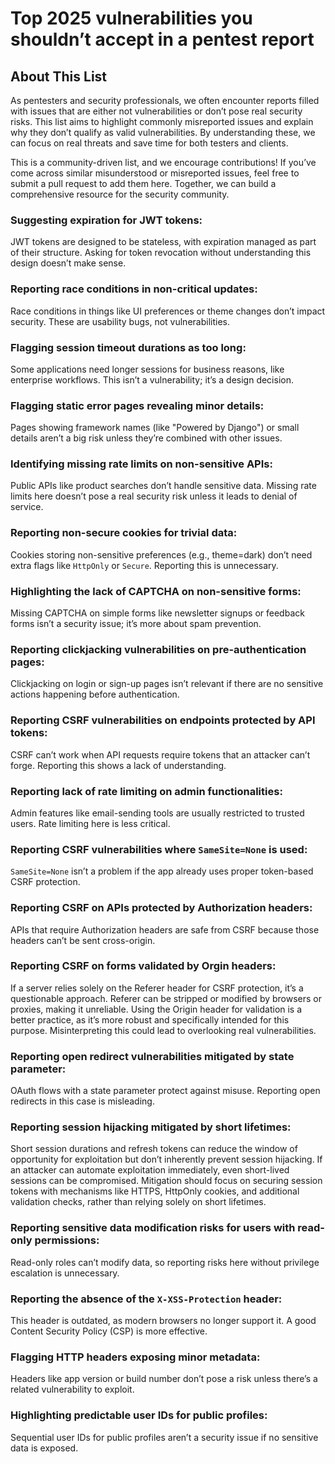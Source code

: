 # Top 2025 vulnerabilities you shouldn’t accept in a pentest report

## About This List
As pentesters and security professionals, we often encounter reports filled with issues that are either not vulnerabilities or don’t pose real security risks. This list aims to highlight commonly misreported issues and explain why they don’t qualify as valid vulnerabilities. By understanding these, we can focus on real threats and save time for both testers and clients.

This is a community-driven list, and we encourage contributions! If you’ve come across similar misunderstood or misreported issues, feel free to submit a pull request to add them here. Together, we can build a comprehensive resource for the security community.

### Suggesting expiration for JWT tokens:
JWT tokens are designed to be stateless, with expiration managed as part of their structure. Asking for token revocation without understanding this design doesn’t make sense.

### Reporting race conditions in non-critical updates:
Race conditions in things like UI preferences or theme changes don’t impact security. These are usability bugs, not vulnerabilities.

### Flagging session timeout durations as too long:
Some applications need longer sessions for business reasons, like enterprise workflows. This isn’t a vulnerability; it’s a design decision.

### Flagging static error pages revealing minor details:
Pages showing framework names (like "Powered by Django") or small details aren’t a big risk unless they’re combined with other issues.

### Identifying missing rate limits on non-sensitive APIs:
Public APIs like product searches don’t handle sensitive data. Missing rate limits here doesn’t pose a real security risk unless it leads to denial of service.

### Reporting non-secure cookies for trivial data:
Cookies storing non-sensitive preferences (e.g., theme=dark) don’t need extra flags like `HttpOnly` or `Secure`. Reporting this is unnecessary.

### Highlighting the lack of CAPTCHA on non-sensitive forms:
Missing CAPTCHA on simple forms like newsletter signups or feedback forms isn’t a security issue; it’s more about spam prevention.

### Reporting clickjacking vulnerabilities on pre-authentication pages:
Clickjacking on login or sign-up pages isn’t relevant if there are no sensitive actions happening before authentication.

### Reporting CSRF vulnerabilities on endpoints protected by API tokens:
CSRF can’t work when API requests require tokens that an attacker can’t forge. Reporting this shows a lack of understanding.

### Reporting lack of rate limiting on admin functionalities:
Admin features like email-sending tools are usually restricted to trusted users. Rate limiting here is less critical.

### Reporting CSRF vulnerabilities where `SameSite=None` is used:
`SameSite=None` isn’t a problem if the app already uses proper token-based CSRF protection.

### Reporting CSRF on APIs protected by Authorization headers:
APIs that require Authorization headers are safe from CSRF because those headers can’t be sent cross-origin.

### Reporting CSRF on forms validated by Orgin headers:
If a server relies solely on the Referer header for CSRF protection, it’s a questionable approach. Referer can be stripped or modified by browsers or proxies, making it unreliable. Using the Origin header for validation is a better practice, as it’s more robust and specifically intended for this purpose. Misinterpreting this could lead to overlooking real vulnerabilities.

### Reporting open redirect vulnerabilities mitigated by state parameter:
OAuth flows with a state parameter protect against misuse. Reporting open redirects in this case is misleading.

### Reporting session hijacking mitigated by short lifetimes:
Short session durations and refresh tokens can reduce the window of opportunity for exploitation but don’t inherently prevent session hijacking. If an attacker can automate exploitation immediately, even short-lived sessions can be compromised. Mitigation should focus on securing session tokens with mechanisms like HTTPS, HttpOnly cookies, and additional validation checks, rather than relying solely on short lifetimes.

### Reporting sensitive data modification risks for users with read-only permissions:
Read-only roles can’t modify data, so reporting risks here without privilege escalation is unnecessary.

### Reporting the absence of the `X-XSS-Protection` header:
This header is outdated, as modern browsers no longer support it. A good Content Security Policy (CSP) is more effective.

### Flagging HTTP headers exposing minor metadata:
Headers like app version or build number don’t pose a risk unless there’s a related vulnerability to exploit.

### Highlighting predictable user IDs for public profiles:
Sequential user IDs for public profiles aren’t a security issue if no sensitive data is exposed.
